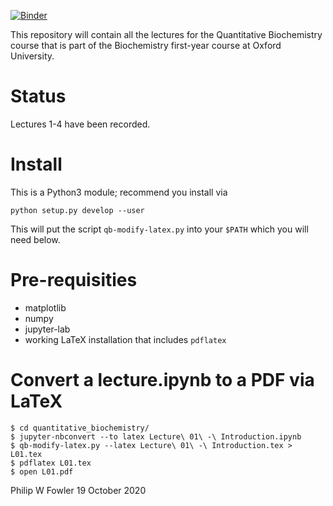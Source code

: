 [![Binder](https://mybinder.org/badge_logo.svg)](https://mybinder.org/v2/gh/philipwfowler/quantitative_biochemistry/master)


This repository will contain all the lectures for the Quantitative Biochemistry course that is part of the Biochemistry first-year course at Oxford University. 

# Status
Lectures 1-4 have been recorded. 

# Install
This is a Python3 module; recommend you install via

`python setup.py develop --user`

This will put the script `qb-modify-latex.py` into your `$PATH` which you will need below.

# Pre-requisities

* matplotlib
* numpy
* jupyter-lab 
* working LaTeX installation that includes `pdflatex`

# Convert a lecture.ipynb to a PDF via LaTeX

```
$ cd quantitative_biochemistry/
$ jupyter-nbconvert --to latex Lecture\ 01\ -\ Introduction.ipynb
$ qb-modify-latex.py --latex Lecture\ 01\ -\ Introduction.tex > L01.tex
$ pdflatex L01.tex
$ open L01.pdf 
```

Philip W Fowler
19 October 2020
